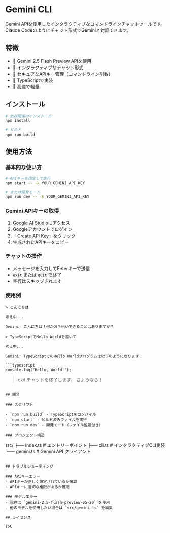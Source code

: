 # Gemini CLI

Gemini APIを使用したインタラクティブなコマンドラインチャットツールです。Claude Codeのようにチャット形式でGeminiと対話できます。

## 特徴

- 🤖 Gemini 2.5 Flash Preview APIを使用
- 💬 インタラクティブなチャット形式
- 🔑 セキュアなAPIキー管理（コマンドライン引数）
- 📝 TypeScriptで実装
- 🚀 高速で軽量

## インストール

```bash
# 依存関係のインストール
npm install

# ビルド
npm run build
```

## 使用方法

### 基本的な使い方

```bash
# APIキーを指定して実行
npm start -- -k YOUR_GEMINI_API_KEY

# または開発モード
npm run dev -- -k YOUR_GEMINI_API_KEY
```

### Gemini APIキーの取得

1. [Google AI Studio](https://aistudio.google.com/app/apikey)にアクセス
2. Googleアカウントでログイン
3. 「Create API Key」をクリック
4. 生成されたAPIキーをコピー

### チャットの操作

- メッセージを入力してEnterキーで送信
- `exit` または `quit` で終了
- 空行はスキップされます

### 使用例

```
> こんにちは

考え中...

Gemini: こんにちは！何かお手伝いできることはありますか？

> TypeScriptでHello Worldを書いて

考え中...

Gemini: TypeScriptでのHello Worldプログラムは以下のようになります：

```typescript
console.log("Hello, World!");
```

> exit
チャットを終了します。
さようなら！
```

## 開発

### スクリプト

- `npm run build` - TypeScriptをコンパイル
- `npm start` - ビルド済みファイルを実行
- `npm run dev` - 開発モード（ファイル監視付き）

### プロジェクト構造

```
src/
├── index.ts     # エントリーポイント
├── cli.ts       # インタラクティブCLI実装
└── gemini.ts    # Gemini API クライアント
```

## トラブルシューティング

### APIキーエラー
- APIキーが正しく設定されているか確認
- APIキーに適切な権限があるか確認

### モデルエラー
- 現在は `gemini-2.5-flash-preview-05-20` を使用
- 他のモデルを使用したい場合は `src/gemini.ts` を編集

## ライセンス

ISC
